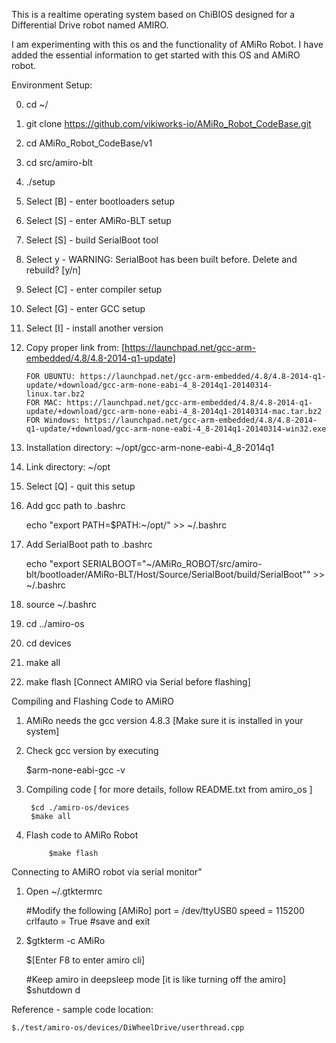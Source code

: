This is a realtime operating system based on ChiBIOS designed for a Differential Drive robot named AMIRO.

I am experimenting with this os and the functionality of AMiRo Robot. I have added the essential information to get started with this OS and AMiRO robot.

Environment Setup:

0. cd ~/
1. git clone https://github.com/vikiworks-io/AMiRo_Robot_CodeBase.git
2. cd AMiRo_Robot_CodeBase/v1
3. cd src/amiro-blt
2. ./setup 
3. Select   [B] - enter bootloaders setup
4. Select   [S] - enter AMiRo-BLT setup
5. Select   [S] - build SerialBoot tool
6. Select y - WARNING: SerialBoot has been built before. Delete and rebuild? [y/n]
7. Select 	 [C] - enter compiler setup
8. Select   [G] - enter GCC setup
9. Select   [I] - install another version
10. Copy proper link from: [https://launchpad.net/gcc-arm-embedded/4.8/4.8-2014-q1-update]

        FOR UBUNTU: https://launchpad.net/gcc-arm-embedded/4.8/4.8-2014-q1-update/+download/gcc-arm-none-eabi-4_8-2014q1-20140314-linux.tar.bz2
        FOR MAC: https://launchpad.net/gcc-arm-embedded/4.8/4.8-2014-q1-update/+download/gcc-arm-none-eabi-4_8-2014q1-20140314-mac.tar.bz2
        FOR Windows: https://launchpad.net/gcc-arm-embedded/4.8/4.8-2014-q1-update/+download/gcc-arm-none-eabi-4_8-2014q1-20140314-win32.exe

11. Installation directory: ~/opt/gcc-arm-none-eabi-4_8-2014q1
12. Link directory: ~/opt
13. Select [Q] - quit this setup
14. Add gcc path to .bashrc

	echo "export PATH=$PATH:~/opt/" >> ~/.bashrc

16. Add SerialBoot path to .bashrc
   
	echo "export SERIALBOOT=\"~/AMiRo_ROBOT/src/amiro-blt/bootloader/AMiRo-BLT/Host/Source/SerialBoot/build/SerialBoot\"" >> ~/.bashrc
17. source ~/.bashrc
18. cd ../amiro-os
19. cd devices
20. make all
21. make flash [Connect AMIRO via Serial before flashing]


Compiling and Flashing Code to AMiRO

1. AMiRo needs the gcc version 4.8.3 [Make sure it is installed in your system]
2. Check gcc version by executing 

    $arm-none-eabi-gcc -v

3. Compiling code [ for more details, follow README.txt from amiro_os ]

		$cd ./amiro-os/devices
		$make all

4. Flash code to AMiRo Robot

			$make flash


Connecting to AMiRO robot via serial monitor"

1. Open  ~/.gtktermrc
   
      #Modify the following
	    [AMiRo]
		  port    = /dev/ttyUSB0
		  speed   = 115200
		  crlfauto    = True
		  #save and exit

2. $gtkterm -c AMiRo
	
      $[Enter F8 to enter amiro cli]
    
      #Keep amiro in deepsleep mode [it is like turning off the amiro]
	    $shutdown d


Reference - sample code location:

	$./test/amiro-os/devices/DiWheelDrive/userthread.cpp

